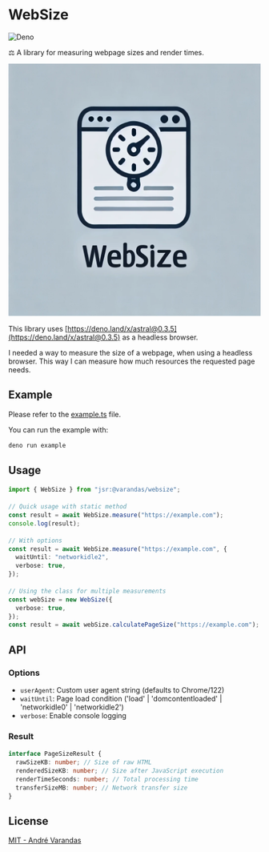 # WebSize

![Deno](https://img.shields.io/badge/Deno-000000?style=for-the-badge&logo=deno&logoColor=white)

⚖ A library for measuring webpage sizes and render times.

![Logo](./extra/logo.webp)

This library uses [https://deno.land/x/astral@0.3.5](https://deno.land/x/astral@0.3.5) as a headless browser.

I needed a way to measure the size of a webpage, when using a headless browser. This way I can measure how much resources the requested page needs.

## Example

Please refer to the [example.ts](./example.ts) file.

You can run the example with:

```bash
deno run example
```

## Usage

```typescript
import { WebSize } from "jsr:@varandas/websize";

// Quick usage with static method
const result = await WebSize.measure("https://example.com");
console.log(result);

// With options
const result = await WebSize.measure("https://example.com", {
  waitUntil: "networkidle2",
  verbose: true,
});

// Using the class for multiple measurements
const webSize = new WebSize({
  verbose: true,
});
const result = await webSize.calculatePageSize("https://example.com");
```

## API

### Options

- `userAgent`: Custom user agent string (defaults to Chrome/122)
- `waitUntil`: Page load condition ('load' | 'domcontentloaded' | 'networkidle0' | 'networkidle2')
- `verbose`: Enable console logging

### Result

```typescript
interface PageSizeResult {
  rawSizeKB: number; // Size of raw HTML
  renderedSizeKB: number; // Size after JavaScript execution
  renderTimeSeconds: number; // Total processing time
  transferSizeMB: number; // Network transfer size
}
```

## License

[MIT - André Varandas](LICENSE)
